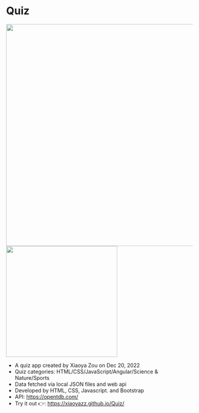 # Quiz

<img width="600" src="https://user-images.githubusercontent.com/84748829/210284371-556f32e3-3f46-44dd-b6e4-6d885e679d2d.JPG">
<img width="300" src="https://user-images.githubusercontent.com/84748829/210284836-a662f0ff-572e-4c17-b2c7-05b2cd2c05cb.JPG">

- A quiz app created by Xiaoya Zou on Dec 20, 2022
- Quiz categories: HTML/CSS/JavaScript/Angular/Science & Nature/Sports
- Data fetched via local JSON files and web api
- Developed by HTML, CSS, Javascript. and Bootstrap
- API: https://opentdb.com/
- Try it out 👉: https://xiaoyazz.github.io/Quiz/

